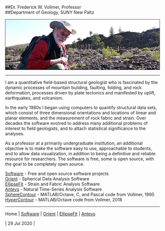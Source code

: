 ##Dr. Frederick W. Vollmer, Professor  
##Department of Geology, SUNY New Paltz 

![DocV](images/Craters.jpg)

---

I am a quantitative field-based structural geologist who is fascinated by the dynamic processes of mountain building, faulting, folding, and rock deformation, processes driven by plate tectonics and manifested by uplift, earthquakes, and volcanism. 

In the early 1980s I began using computers to quantify structural data sets, which consist of three dimensional orientations and locations of linear and planar elements, and the measurement of rock fabric and strain. Over decades the software evolved to address many additional problems of interest to field geologists, and to attach statistical significance to the analyses.

As a professor at a primarily undergraduate institution, an additional objective is to make the software easy to use, approachable to students, and to allow data visualization, in addition to being a definitive and reliable resource for researchers. The software is free, some is open source, with the goal to be completely open source. 

[Software](software/) - Free and open source software projects  
[Orient](orient/) - Spherical Data Analysis Software  
[EllipseFit](ellipsefit/) - Strain and Fabric Analysis Software  
[Antevs](antevs/) - Natural Time-Series Analysis Software  
[SphereContour](spherecontour/) - MATLAB/Octave, C, and Pascal code from Vollmer, 1995  
[HyperContour](hypercontour/) - MATLAB/Octave code from Vollmer, 2018

---

Home | [Software](software/) | [Orient](orient/) | [EllipseFit](ellipsefit/) | [Antevs](antevs/)

| 29 Jul 2020 |